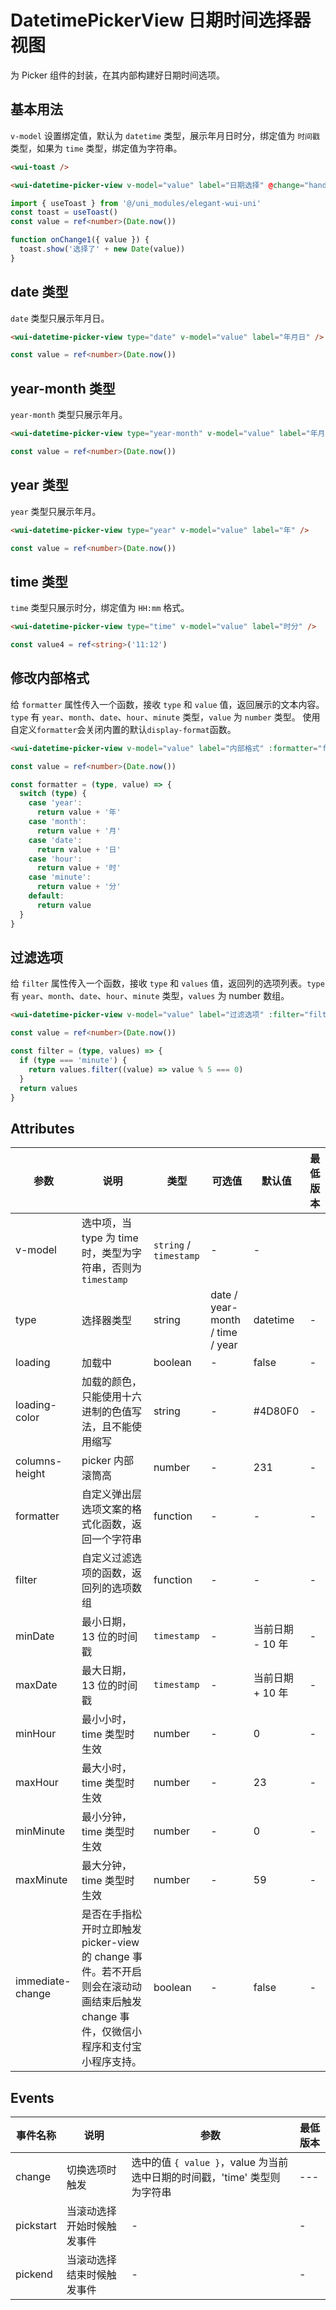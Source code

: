 <frame/>

# DatetimePickerView 日期时间选择器视图

为 Picker 组件的封装，在其内部构建好日期时间选项。

## 基本用法

`v-model` 设置绑定值，默认为 `datetime` 类型，展示年月日时分，绑定值为 `时间戳` 类型，如果为 `time` 类型，绑定值为字符串。

```html
<wui-toast />

<wui-datetime-picker-view v-model="value" label="日期选择" @change="handleChange" />
```

```typescript
import { useToast } from '@/uni_modules/elegant-wui-uni'
const toast = useToast()
const value = ref<number>(Date.now())

function onChange1({ value }) {
  toast.show('选择了' + new Date(value))
}
```

## date 类型

`date` 类型只展示年月日。

```html
<wui-datetime-picker-view type="date" v-model="value" label="年月日" />
```

```typescript
const value = ref<number>(Date.now())
```

## year-month 类型

`year-month` 类型只展示年月。

```html
<wui-datetime-picker-view type="year-month" v-model="value" label="年月" />
```

```typescript
const value = ref<number>(Date.now())
```

## year 类型

`year` 类型只展示年月。

```html
<wui-datetime-picker-view type="year" v-model="value" label="年" />
```

```typescript
const value = ref<number>(Date.now())
```

## time 类型

`time` 类型只展示时分，绑定值为 `HH:mm` 格式。

```html
<wui-datetime-picker-view type="time" v-model="value" label="时分" />
```

```typescript
const value4 = ref<string>('11:12')
```

## 修改内部格式

给 `formatter` 属性传入一个函数，接收 `type` 和 `value` 值，返回展示的文本内容。`type` 有 `year`、`month`、`date`、`hour`、`minute` 类型，`value` 为 `number` 类型。
使用自定义`formatter`会关闭内置的默认`display-format`函数。

```html
<wui-datetime-picker-view v-model="value" label="内部格式" :formatter="formatter" />
```

```typescript
const value = ref<number>(Date.now())

const formatter = (type, value) => {
  switch (type) {
    case 'year':
      return value + '年'
    case 'month':
      return value + '月'
    case 'date':
      return value + '日'
    case 'hour':
      return value + '时'
    case 'minute':
      return value + '分'
    default:
      return value
  }
}
```

## 过滤选项

给 `filter` 属性传入一个函数，接收 `type` 和 `values` 值，返回列的选项列表。`type` 有 `year`、`month`、`date`、`hour`、`minute` 类型，`values` 为 number 数组。

```html
<wui-datetime-picker-view v-model="value" label="过滤选项" :filter="filter" />
```

```typescript
const value = ref<number>(Date.now())

const filter = (type, values) => {
  if (type === 'minute') {
    return values.filter((value) => value % 5 === 0)
  }
  return values
}
```

## Attributes

| 参数             | 说明                                                                                                                                | 类型                   | 可选值                          | 默认值           | 最低版本 |
| ---------------- | ----------------------------------------------------------------------------------------------------------------------------------- | ---------------------- | ------------------------------- | ---------------- | -------- |
| v-model          | 选中项，当 type 为 time 时，类型为字符串，否则为 `timestamp`                                                                        | `string` / `timestamp` | -                               | -                |
| type             | 选择器类型                                                                                                                          | string                 | date / year-month / time / year | datetime         | -        |
| loading          | 加载中                                                                                                                              | boolean                | -                               | false            | -        |
| loading-color    | 加载的颜色，只能使用十六进制的色值写法，且不能使用缩写                                                                              | string                 | -                               | #4D80F0          | -        |
| columns-height   | picker 内部滚筒高                                                                                                                   | number                 | -                               | 231              | -        |
| formatter        | 自定义弹出层选项文案的格式化函数，返回一个字符串                                                                                    | function               | -                               | -                | -        |
| filter           | 自定义过滤选项的函数，返回列的选项数组                                                                                              | function               | -                               | -                | -        |
| minDate          | 最小日期，13 位的时间戳                                                                                                             | `timestamp`            | -                               | 当前日期 - 10 年 | -        |
| maxDate          | 最大日期，13 位的时间戳                                                                                                             | `timestamp`            | -                               | 当前日期 + 10 年 | -        |
| minHour          | 最小小时，time 类型时生效                                                                                                           | number                 | -                               | 0                | -        |
| maxHour          | 最大小时，time 类型时生效                                                                                                           | number                 | -                               | 23               | -        |
| minMinute        | 最小分钟，time 类型时生效                                                                                                           | number                 | -                               | 0                | -        |
| maxMinute        | 最大分钟，time 类型时生效                                                                                                           | number                 | -                               | 59               | -        |
| immediate-change | 是否在手指松开时立即触发 picker-view 的 change 事件。若不开启则会在滚动动画结束后触发 change 事件，仅微信小程序和支付宝小程序支持。 | boolean                | -                               | false            | -        |

## Events

| 事件名称  | 说明                       | 参数                                                                      | 最低版本 |
| --------- | -------------------------- | ------------------------------------------------------------------------- | -------- |
| change    | 切换选项时触发             | 选中的值 `{ value }`，value 为当前选中日期的时间戳，'time' 类型则为字符串 | ---      |
| pickstart | 当滚动选择开始时候触发事件 | -                                                                         | -        |
| pickend   | 当滚动选择结束时候触发事件 | -                                                                         | -        |

